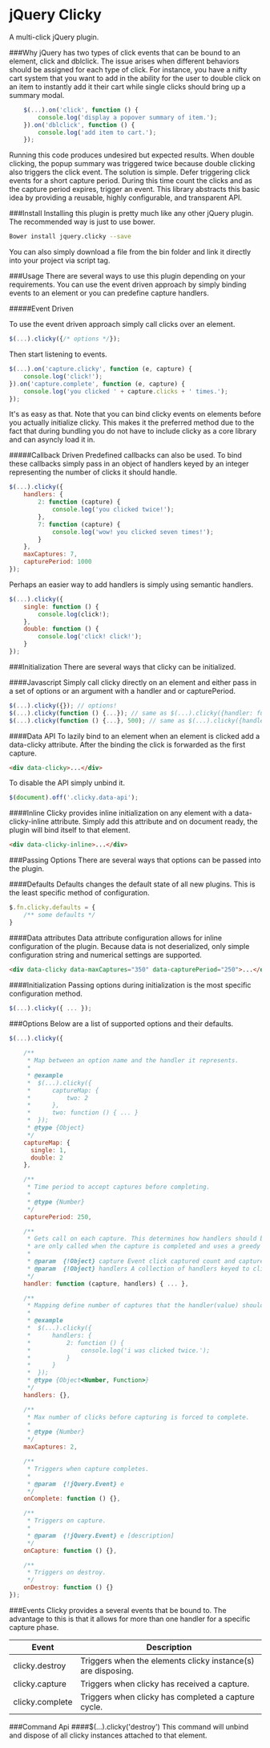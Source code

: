 jQuery Clicky
=============

A multi-click jQuery plugin.

###Why
jQuery has two types of click events that can be bound to an element, click and dblclick. The issue arises when different behaviors should be assigned for each type of click. For 
instance, you have a nifty cart system that you want to add in the ability for the user to double click on an item to instantly add it their cart while single clicks should bring up a summary modal.

```JavaScript
	$(...).on('click', function () {
		console.log('display a popover summary of item.');
	}).on('dblclick', function () {
		console.log('add item to cart.');
	});
```

Running this code produces undesired but expected results. When double clicking, the popup summary was triggered twice because double clicking also triggers the click event. The solution is simple. Defer triggering click events for a short capture period. During this time count the clicks and as the capture period expires, trigger an event. This library abstracts this basic idea by providing a reusable, highly configurable, and transparent API.

###Install
Installing this plugin is pretty much like any other jQuery plugin. The recommended way is just to use bower.

```bash
Bower install jquery.clicky --save
```

You can also simply download a file from the bin folder and link it directly into your project via script tag.

###Usage
There are several ways to use this plugin depending on your requirements. You can use the event driven approach by simply binding events to an element or you can predefine capture handlers.

#####Event Driven

To use the event driven approach simply call clicks over an element.
```JavaScript
$(...).clicky({/* options */});
```
Then start listening to events.
```JavaScript
$(...).on('capture.clicky', function (e, capture) {
	console.log('click!');
}).on('capture.complete', function (e, capture) {
	console.log('you clicked ' + capture.clicks + ' times.');
});
```
It's as easy as that. Note that you can bind clicky events on elements before you actually initialize clicky. This makes it the preferred method due to the fact that during bundling you do not have to include clicky as a core library and can asyncly load it in.

#####Callback Driven
Predefined callbacks can also be used. To bind these callbacks simply pass in an object of handlers keyed by an integer representing the number of clicks it should handle.
```JavaScript
$(...).clicky({
	handlers: {
		2: function (capture) {
			console.log('you clicked twice!');
		},
		7: function (capture) {
			console.log('wow! you clicked seven times!');
		}
	},
	maxCaptures: 7,
	capturePeriod: 1000
});
```
Perhaps an easier way to add handlers is simply using semantic handlers.
```javascript
$(...).clicky({
	single: function () {
		console.log(click!);
	},
	double: function () {
		console.log('click! click!');
	}
});
```

###Initialization
There are several ways that clicky can be initialized. 

####Javascript
Simply call clicky directly on an element and either pass in a set of options or an argument with a handler and or capturePeriod.

```javascript
$(...).clicky({}); // options!
$(...).clicky(function () {...}); // same as $(...).clicky({handler: function () {...}});
$(...).clicky(function () {...}, 500); // same as $(...).clicky({handler: function () {...}, capturePeriod: 500});
```

####Data API
To lazily bind to an element when an element is clicked add a data-clicky attribute. After the binding the click is forwarded as the first capture.

```HTML
<div data-clicky>...</div>
```

To disable the API simply unbind it.
```javascript
$(document).off('.clicky.data-api');
```

####Inline
Clicky provides inline initialization on any element with a data-clicky-inline attribute. Simply add this attribute and on document ready, the plugin will bind itself to that element.

```HTML
<div data-clicky-inline>...</div>
```

###Passing Options
There are several ways that options can be passed into the plugin.

####Defaults
Defaults changes the default state of all new plugins. This is the least specific method of configuration.
```javascript
$.fn.clicky.defaults = {
	/** some defaults */
}
```

####Data attributes
Data attribute configuration allows for inline configuration of the plugin. Because data is not deserialized, only simple configuration string and numerical settings are supported.
```HTML
<div data-clicky data-maxCaptures="350" data-capturePeriod="250">...</div>
```

####Initialization
Passing options during initialization is the most specific configuration method.
```javascript
$(...).clicky({ ... });
```
###Options
Below are a list of supported options and their defaults.

```javascript
$(...).clicky({
	
	/**
	 * Map between an option name and the handler it represents.
	 *
	 * @example
	 * 	$(...).clicky({
	 * 		captureMap: {
	 *			two: 2
	 *		},
	 *		two: function () { ... }
	 * 	});
	 * @type {Object}
	 */
	captureMap: {
	  single: 1,
	  double: 2
	},

	/**
	 * Time period to accept captures before completing.
	 * 
	 * @type {Number}
	 */
	capturePeriod: 250,

	/**
	 * Gets call on each capture. This determines how handlers should be called. By default handlers
	 * are only called when the capture is completed and uses a greedy fall through strategy. 
	 * 
	 * @param  {!Object} capture Event click captured count and capture completion flag.
	 * @param  {!Object} handlers A collection of handlers keyed to click capture count.
	 */
	handler: function (capture, handlers) { ... },

	/**
	 * Mapping define number of captures that the handler(value) should handle.
	 * 
	 * @example
	 * 	$(...).clicky({
	 *		handlers: {
	 * 			2: function () {
	 * 				console.log('i was clicked twice.');
	 *			}
	 *		}
	 * 	});
	 * @type {Object<Number, Function>}
	 */
	handlers: {},

	/**
	 * Max number of clicks before capturing is forced to complete.
	 * 
	 * @type {Number}
	 */
	maxCaptures: 2,

	/**
	 * Triggers when capture completes.
	 * 
	 * @param  {!jQuery.Event} e
	 */
	onComplete: function () {},

	/**
	 * Triggers on capture.
	 * 
	 * @param  {!jQuery.Event} e [description]
	 */
	onCapture: function () {},

	/**
	 * Triggers on destroy.
	 */
	onDestroy: function () {}
});
```

###Events
Clicky provides a several events that be bound to. The advantage to this is that it allows for more than one handler for a specific capture phase.

Event 			| Description
----------------|-------------------------------------------------------------
clicky.destroy 	| Triggers when the elements clicky instance(s) are disposing.
clicky.capture  | Triggers when clicky has received a capture.
clicky.complete | Triggers when clicky has completed a capture cycle.

###Command Api
####$(...).clicky('destroy')
This command will unbind and dispose of all clicky instances attached to that element.
